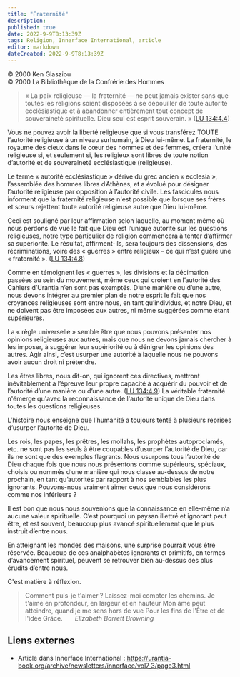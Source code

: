 ```yaml
---
title: "Fraternité"
description: 
published: true
date: 2022-9-9T8:13:39Z
tags: Religion, Innerface International, article
editor: markdown
dateCreated: 2022-9-9T8:13:39Z
---
```


<p class="v-card v-sheet theme--light gray lighten-3 px-2">© 2000 Ken Glasziou<br>© 2000 La Bibliothèque de la Confrérie des Hommes</p>


> « La paix religieuse — la fraternité — ne peut jamais exister sans que toutes les religions soient disposées à se dépouiller de toute autorité ecclésiastique et à abandonner entièrement tout concept de souveraineté spirituelle. Dieu seul est esprit souverain. » (<a id="a13_265"></a>[LU 134:4.4](/fr/The_Urantia_Book/134#p4_4))

Vous ne pouvez avoir la liberté religieuse que si vous transférez TOUTE l’autorité religieuse à un niveau surhumain, à Dieu lui-même. La fraternité, le royaume des cieux dans le cœur des hommes et des femmes, créera l’unité religieuse si, et seulement si, les religieux sont libres de toute notion d’autorité et de souveraineté ecclésiastique (religieuse).

Le terme « autorité ecclésiastique » dérive du grec ancien « ecclesia », l’assemblée des hommes libres d’Athènes, et a évolué pour désigner l’autorité religieuse par opposition à l’autorité civile. Les fascicules nous informent que la fraternité religieuse n'est possible que lorsque ses frères et sœurs rejettent toute autorité religieuse autre que Dieu lui-même.

Ceci est souligné par leur affirmation selon laquelle, au moment même où nous perdons de vue le fait que Dieu est l’unique autorité sur les questions religieuses, notre type particulier de religion commencera à tenter d’affirmer sa supériorité. Le résultat, affirment-ils, sera toujours des dissensions, des récriminations, voire des « guerres » entre religieux – ce qui n’est guère une « fraternité ». (<a id="a19_404"></a>[LU 134:4.8](/fr/The_Urantia_Book/134#p4_8))

Comme en témoignent les « guerres », les divisions et la décimation passées au sein du mouvement, même ceux qui croient en l’autorité des Cahiers d’Urantia n’en sont pas exemptés. D’une manière ou d’une autre, nous devons intégrer au premier plan de notre esprit le fait que nos croyances religieuses sont entre nous, en tant qu’individus, et notre Dieu, et ne doivent pas être imposées aux autres, ni même suggérées comme étant supérieures.

La « règle universelle » semble être que nous pouvons présenter nos opinions religieuses aux autres, mais que nous ne devons jamais chercher à les imposer, à suggérer leur supériorité ou à dénigrer les opinions des autres. Agir ainsi, c’est usurper une autorité à laquelle nous ne pouvons avoir aucun droit ni prétendre.

Les êtres libres, nous dit-on, qui ignorent ces directives, mettront inévitablement à l’épreuve leur propre capacité à acquérir du pouvoir et de l’autorité d’une manière ou d’une autre. (<a id="a25_187"></a>[LU 134:4.9](/fr/The_Urantia_Book/134#p4_9)) La véritable fraternité n'émerge qu'avec la reconnaissance de l'autorité unique de Dieu dans toutes les questions religieuses.

L’histoire nous enseigne que l’humanité a toujours tenté à plusieurs reprises d’usurper l’autorité de Dieu.

Les rois, les papes, les prêtres, les mollahs, les prophètes autoproclamés, etc. ne sont pas les seuls à être coupables d’usurper l’autorité de Dieu, car ils ne sont que des exemples flagrants. Nous usurpons tous l’autorité de Dieu chaque fois que nous nous présentons comme supérieurs, spéciaux, choisis ou nommés d’une manière qui nous classe au-dessus de notre prochain, en tant qu’autorités par rapport à nos semblables les plus ignorants. Pouvons-nous vraiment aimer ceux que nous considérons comme nos inférieurs ?

Il est bon que nous nous souvenions que la connaissance en elle-même n’a aucune valeur spirituelle. C’est pourquoi un paysan illettré et ignorant peut être, et est souvent, beaucoup plus avancé spirituellement que le plus instruit d’entre nous.

En atteignant les mondes des maisons, une surprise pourrait vous être réservée. Beaucoup de ces analphabètes ignorants et primitifs, en termes d’avancement spirituel, peuvent se retrouver bien au-dessus des plus érudits d’entre nous.

C'est matière à réflexion.

> Comment puis-je t'aimer ? Laissez-moi compter les chemins.
> Je t'aime en profondeur, en largeur et en hauteur
> Mon âme peut atteindre, quand je me sens hors de vue
> Pour les fins de l'Être et de l'idée Grâce.
> &nbsp; &nbsp; &nbsp; _Elizabeth Barrett Browning_

## Liens externes

- Article dans Innerface International : https://urantia-book.org/archive/newsletters/innerface/vol7_3/page3.html




